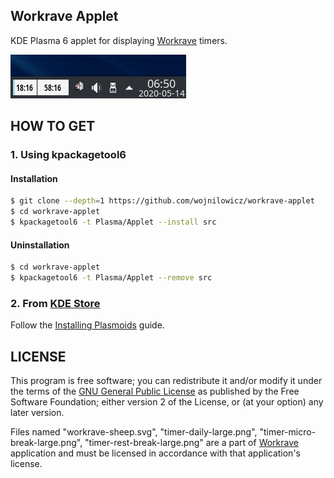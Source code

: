 Workrave Applet
---------------
KDE Plasma 6 applet for displaying [Workrave](https://workrave.org/) timers.

![](images/demo.png)

## HOW TO GET

### 1. Using kpackagetool6
#### Installation
```sh
$ git clone --depth=1 https://github.com/wojnilowicz/workrave-applet
$ cd workrave-applet
$ kpackagetool6 -t Plasma/Applet --install src
```

#### Uninstallation
```sh
$ cd workrave-applet
$ kpackagetool6 -t Plasma/Applet --remove src
```

### 2. From [KDE Store](https://store.kde.org/)
Follow the [Installing Plasmoids](https://userbase.kde.org/Plasma/Installing_Plasmoids) guide.

## LICENSE
This program is free software; you can redistribute it and/or
modify it under the terms of the [GNU General Public License](https://www.gnu.org/licenses/gpl-2.0.html)
as published by the Free Software Foundation; either version 2
of the License, or (at your option) any later version.

Files named "workrave-sheep.svg", "timer-daily-large.png", "timer-micro-break-large.png", "timer-rest-break-large.png" are a part of [Workrave](https://github.com/rcaelers/workrave) application and must be licensed in accordance with that application's license.

